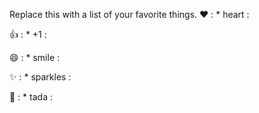 Replace this with a list of your favorite things.
❤️	: * heart :

👍	: * +1 :

😄	: * smile :

✨	: * sparkles :

🎉	: * tada :
